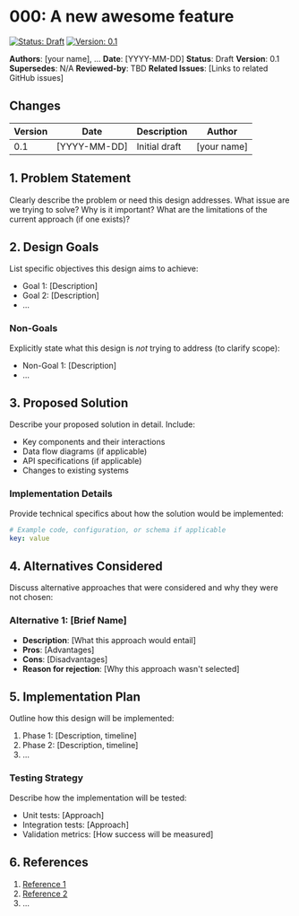 # 000: A new awesome feature

[![Status: Draft](https://img.shields.io/badge/Status-Draft-yellow.svg)](https://github.com/omnibenchmark/docs/design)
[![Version: 0.1](https://img.shields.io/badge/Version-0.1-blue.svg)](https://github.com/omnibenchmark/docs/design)

**Authors**: [your name], ...
**Date**: [YYYY-MM-DD]
**Status**: Draft
**Version**: 0.1
**Supersedes**: N/A
**Reviewed-by**: TBD
**Related Issues**: [Links to related GitHub issues]

## Changes

| Version | Date | Description | Author |
|---------|------|-------------|--------|
| 0.1 | [YYYY-MM-DD] | Initial draft | [your name] |

## 1. Problem Statement

Clearly describe the problem or need this design addresses. What issue are we trying to solve? Why is it important? What are the limitations of the current approach (if one exists)?

## 2. Design Goals

List specific objectives this design aims to achieve:

- Goal 1: [Description]
- Goal 2: [Description]
- ...

### Non-Goals

Explicitly state what this design is *not* trying to address (to clarify scope):

- Non-Goal 1: [Description]
- ...

## 3. Proposed Solution

Describe your proposed solution in detail. Include:

- Key components and their interactions
- Data flow diagrams (if applicable)
- API specifications (if applicable)
- Changes to existing systems

### Implementation Details

Provide technical specifics about how the solution would be implemented:

```yaml
# Example code, configuration, or schema if applicable
key: value
```

## 4. Alternatives Considered

Discuss alternative approaches that were considered and why they were not chosen:

### Alternative 1: [Brief Name]
- **Description**: [What this approach would entail]
- **Pros**: [Advantages]
- **Cons**: [Disadvantages]
- **Reason for rejection**: [Why this approach wasn't selected]

## 5. Implementation Plan

Outline how this design will be implemented:

1. Phase 1: [Description, timeline]
2. Phase 2: [Description, timeline]
3. ...

### Testing Strategy

Describe how the implementation will be tested:

- Unit tests: [Approach]
- Integration tests: [Approach]
- Validation metrics: [How success will be measured]

## 6. References

1. [Reference 1](URL)
2. [Reference 2](URL)
3. ...
